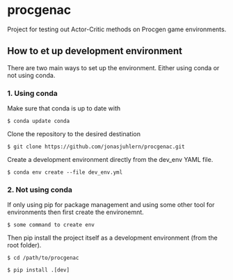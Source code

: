 # procgenac
Project for testing out Actor-Critic methods on Procgen game environments.


## How to et up development environment

There are two main ways to set up the environment. Either using conda or not using conda. 

### 1. Using conda

Make sure that conda is up to date with

`$ conda update conda`

Clone the repository to the desired destination

`$ git clone https://github.com/jonasjuhlern/procgenac.git`

Create a development environment directly from the dev_env YAML file.

`$ conda env create --file dev_env.yml`

### 2. Not using conda

If only using pip for package management and using some other tool for environments then first create the environemnt.

`$ some command to create env`

Then pip install the project itself as a development environment (from the root folder).

`$ cd /path/to/procgenac`

`$ pip install .[dev]`
